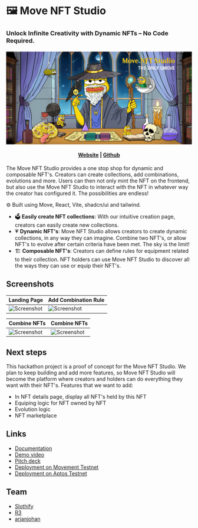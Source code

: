 # 🖼️ Move NFT Studio
### Unlock Infinite Creativity with Dynamic NFTs – No Code Required.
<h4 align="center">
  <img src="public/hero02.webp" alt="Logo" />
  <br>
  <br>
  <a href="https://gmove-nft.netlify.app/">Website</a> |
  <a href="https://github.com/gmove-hackers/move-nft-studio">Github</a>
</h4>

The Move NFT Studio provides a one stop shop for dynamic and composable NFT's. Creators can create collections, add combinations, evolutions and more. Users can then not only mint the NFT on the frontend, but also use the Move NFT Studio to interact with the NFT in whatever way the creator has configured it. The possibilities are endless!

⚙️ Built using Move, React, Vite, shadcn/ui and tailwind.

- 🗳️ **Easily create NFT collections**: With our intuitive creation page, creators can easily create new collections.
- 💗 **Dynamic NFT's**: Move NFT Studio allows creators to create dynamic collections, in any way they can imagine. Combine two NFT's, or allow NFT's to evolve after certain criteria have been met. The sky is the limit!
- 🏗️ **Composable NFT's**: Creators can define rules for equipment related to their collection. NFT holders can use Move NFT Studio to discover all the ways they can use or equip their NFT's.


## Screenshots

| Landing Page                   | Add Combination Rule               |
| ------------------------------ | ---------------------------- |
| ![Screenshot](public/screenshots/ss1.png) | ![Screenshot](public/screenshots/ss3.png) |

| Combine NFTs             | Combine NFTs                  |
| ------------------------------- | -------------------------------- |
| ![Screenshot](public/screenshots/ss5.png) | ![Screenshot](public/screenshots/ss4.png) |

## Next steps
This hackathon project is a proof of concept for the Move NFT Studio. We plan to keep building and add more features, so Move NFT Studio will become the platform where creators and holders can do everything they want with their NFT's. Features that we want to add:
- In NFT details page, display all NFT's held by this NFT
- Equiping logic for NFT owned by NFT
- Evolution logic
- NFT marketplace

## Links
- [Documentation](https://arjanjohan.gitbook.io/daily-gmove/)
- [Demo video](https://rebrand.ly/move-nft-studio-demo)
- [Pitch deck](https://drive.google.com/file/d/1v8vilcXe8XM24IKxdI08PGuOI8JOnUR4/view?usp=sharing)
- [Deployment on Movement Testnet](https://explorer.movementnetwork.xyz/account/0xf41a2d08728920f8c71f3a0d0ca3f37891d2d228fb8aea9e17ee10679f3713db/modules/code/launchpad?network=testnet)
- [Deployment on Aptos Testnet](https://explorer.aptoslabs.com/account/0xf41a2d08728920f8c71f3a0d0ca3f37891d2d228fb8aea9e17ee10679f3713db/modules/code/launchpad?network=testnet)

## Team 
- [Slothify](https://x.com/zkSlothify)
- [R3](https://x.com/987654_21)
- [arjanjohan](https://x.com/arjanjohan)
